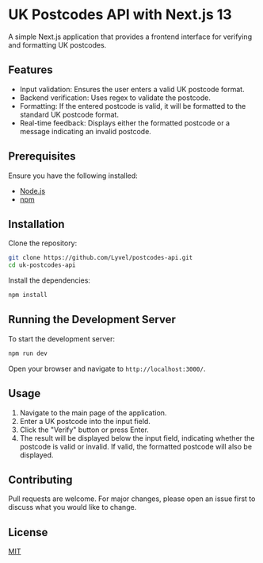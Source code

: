 # UK Postcodes API with Next.js 13

A simple Next.js application that provides a frontend interface for verifying and formatting UK postcodes.

## Features

- Input validation: Ensures the user enters a valid UK postcode format.
- Backend verification: Uses regex to validate the postcode.
- Formatting: If the entered postcode is valid, it will be formatted to the standard UK postcode format.
- Real-time feedback: Displays either the formatted postcode or a message indicating an invalid postcode.

## Prerequisites

Ensure you have the following installed:

- [Node.js](https://nodejs.org/)
- [npm](https://www.npmjs.com/)

## Installation

Clone the repository:

```bash
git clone https://github.com/Lyvel/postcodes-api.git
cd uk-postcodes-api
```

Install the dependencies:

```bash
npm install
```

## Running the Development Server

To start the development server:

```bash
npm run dev
```

Open your browser and navigate to `http://localhost:3000/`.

## Usage

1. Navigate to the main page of the application.
2. Enter a UK postcode into the input field.
3. Click the "Verify" button or press Enter.
4. The result will be displayed below the input field, indicating whether the postcode is valid or invalid. If valid, the formatted postcode will also be displayed.

## Contributing

Pull requests are welcome. For major changes, please open an issue first to discuss what you would like to change.

## License

[MIT](https://choosealicense.com/licenses/mit/)
